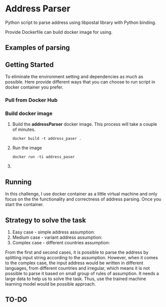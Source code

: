 # Address Parser

Python script to parse address using libpostal library with Python binding.

Provide Dockerfile can build docker image for using.

## Examples of parsing



## Getting Started

To eliminate the environment setting and dependencies as much as possible. Here provide different ways that you can choose to run script in docker container you prefer.

### Pull from Docker Hub



### Build docker image

1. Build the **addressParser** docker image.
   This process will take a couple of minutes.

   ```
   docker build -t address_paser .
   ```

   

2. Run the image

   ```
   docker run -ti address_paser
   ```

   

3. 



## Running

In this challenge, I use docker container as a little virtual machine and only focus on the the functionality and correctness of address parsing. Once you start the container. 



## Strategy to solve the task

1. Easy case - simple address
   assumption:
2. Medium case - variant address
   assumption:
3. Complex case - different countries
   assumption:

From the first and second cases, it is possible to parse the address by splitting input string according to the assumption. However, when it comes to the complex case, the input address would be written in different languages,  from different countries and irregular, which means it is not possible to parse it based on small group of rules of assumption. It needs a large data to help us to solve the task. Thus, use the trained machine learning model would be possible approach.



## TO-DO

